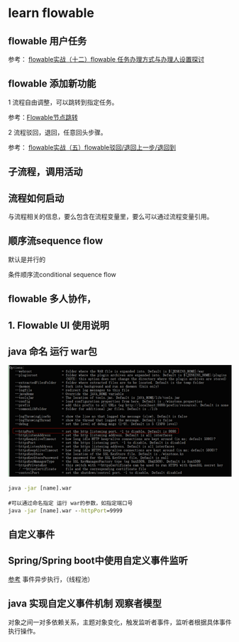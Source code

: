 # learn flowable

## flowable 用户任务

参考： [flowable实战（十二）flowable 任务办理方式与办理人设置探讨](https://blog.csdn.net/zhongzk69/article/details/91489038)

## flowable 添加新功能
1 流程自由调整，可以跳转到指定任务。

参考：[Flowable节点跳转](http://www.shareniu.com/article/172.htm)

2 流程驳回，退回，任意回头步骤。 

参考： [flowable实战（五）flowable驳回/退回上一步/退回到](https://blog.csdn.net/zhongzk69/article/details/90740662)

## 子流程，调用活动


## 流程如何启动
 与流程相关的信息，要么包含在流程变量里，要么可以通过流程变量引用。
 
## 顺序流sequence flow

默认是并行的

条件顺序流conditional sequence flow


##  flowable 多人协作，
## 1. Flowable UI 使用说明



## java 命名 运行 war包

![cmd_java_war](cmd_java_war.png)

```cmd
java -jar [name].war

#可以通过命名指定 运行 war的参数，如指定端口号
java -jar [name].war --httpPort=9999
```

## 自定义事件 

## Spring/Spring boot中使用自定义事件监听
[参考](https://www.jianshu.com/p/897e0a128e54)
事件异步执行，（线程池）


## java 实现自定义事件机制 观察者模型
对象之间一对多依赖关系，主题对象变化，触发监听者事件，监听者根据具体事件执行操作。


